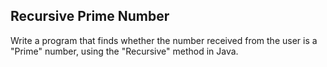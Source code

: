 ## Recursive Prime Number

Write a program that finds whether the number received from the user is a "Prime" number, using the "Recursive" method in Java.